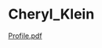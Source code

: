 # Cheryl_Klein

[Profile.pdf](https://github.com/CKlein413/Cheryl_Klein/files/15180899/Profile.pdf)
